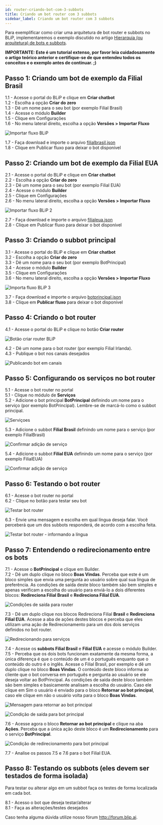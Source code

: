 ```yaml
---
id: router-criando-bot-com-3-subbots
title: Criando um bot router com 3 subbots
sidebar_label: Criando um bot router com 3 subbots
---
```


Para exemplificar como criar uma arquitetura de bot router e subbots no BLiP, implementaremos o exemplo discutido no artigo [Hierarquia (ou arquitetura) de bots e subbots](/docs/router/router-hierarquia-bots-subbots).

**IMPORTANTE: Este é um tutorial extenso, por favor leia cuidadosamente o artigo teórico anterior e certifique-se de que entendeu todos os conceitos e o exemplo antes de continuar. ;)**

## Passo 1: Criando um bot de exemplo da Filial Brasil

1.1 - Acesse o portal do BLiP e clique em **Criar chatbot**  
1.2 - Escolha a opção **Criar do zero**  
1.3 - Dê um nome para o seu bot (por exemplo Filial Brasil)  
1.4 - Acesse o módulo **Builder**  
1.5 - Clique em Configurações  
1.6 - No menu lateral direito, escolha a opção **Versões > Importar Fluxo**

![Importar fluxo BLiP](/img/router/router-criando-bot-com-3-subbots-1.png)<br>

1.7 - Faça download e importe o arquivo [filialbrasil.json](https://drive.google.com/file/d/1wonj9CWN9S_LBMWXwCwThOcVgt4AObtx/view?usp=sharing)  
1.8 - Clique em Publicar fluxo para deixar o bot disponível

## Passo 2: Criando um bot de exemplo da Filial EUA

2.1 - Acesse o portal do BLiP e clique em **Criar chatbot**  
2.2 - Escolha a opção **Criar do zero**  
2.3 - Dê um nome para o seu bot (por exemplo Filial EUA)  
2.4 - Acesse o módulo **Builder**  
2.5 - Clique em Configurações  
2.6 - No menu lateral direito, escolha a opção **Versões > Importar Fluxo**  

![Importar fluxo BLiP 2](/img/router/router-criando-bot-com-3-subbots-2.png)<br>

2.7 - Faça download e importe o arquivo [filialeua.json](https://drive.google.com/file/d/14zU2aWkudtFsSkjUvRRPqrhsWaN_mgWp/view?usp=sharing)  
2.8 - Clique em Publicar fluxo para deixar o bot disponível

## Passo 3: Criando o subbot principal

3.1 - Acesse o portal do BLiP e clique em **Criar chatbot**  
3.2 - Escolha a opção **Criar do zero**  
3.3 - Dê um nome para o seu bot (por exemplo BotPrincipal)  
3.4 - Acesse o módulo **Builder**  
3.5 - Clique em Configurações  
3.6 - No menu lateral direito, escolha a opção **Versões > Importar Fluxo**  

![Importa fluxo BLiP 3](/img/router/router-criando-bot-com-3-subbots-3.png)<br>

3.7 - Faça download e importe o arquivo [botprincipal.json](https://drive.google.com/file/d/1XP2X0iVLd_1xG2egns5ShRingp4Ffmih/view?usp=sharing)  
3.8 - Clique em **Publicar fluxo** para deixar o bot disponível  

## Passo 4: Criando o bot router

4.1 - Acesse o portal do BLiP e clique no botão **Criar router**

![Botão criar router BLiP](/img/router/router-criando-bot-com-3-subbots-4.png)<br>

4.2 - Dê um nome para o bot router (por exemplo Filial Irlanda).  
4.3 - Publique o bot nos canais desejados

![Publicando bot em canais](/img/router/router-criando-bot-com-3-subbots-5.png)<br>

## Passo 5: Configurando os serviços no bot router

5.1 - Acesse o bot router no portal  
5.1 - Clique no módulo de **Serviços**  
5.2 - Adicione o bot principal **BotPrincipal** definindo um nome para o serviço (por exemplo BotPrincipal). Lembre-se de marcá-lo como o subbot principal.  

![Serviçoes](/img/router/router-criando-bot-com-3-subbots-6.png)<br>

5.3 - Adicione o subbot **Filial Brasil** definindo um nome para o serviço (por exemplo FilialBrasil)  

![Confirmar adição de serviço](/img/router/router-criando-bot-com-3-subbots-7.png)<br>

5.4 - Adicione o subbot **Filial EUA** definindo um nome para o serviço (por exemplo FilialEUA)  

![Confirmar adição de serviço](/img/router/router-criando-bot-com-3-subbots-8.png)<br>

## Passo 6: Testando o bot router

6.1 - Acesse o bot router no portal  
6.2 - Clique no botão para testar seu bot  

![Testar bot router](/img/router/router-criando-bot-com-3-subbots-9.png)<br>

6.3 - Envie uma mensagem e escolha em qual língua deseja falar. Você perceberá que um dos subbots responderá, de acordo com a escolha feita.  

![Testar bot router - informando a língua](/img/router/router-criando-bot-com-3-subbots-10.png)<br>

## Passo 7: Entendendo o redirecionamento entre os bots

7.1 - Acesse o **BotPrincipal** e clique em Builder.  
7.2 - Dê um duplo clique no bloco **Boas Vindas**. Perceba que este é um bloco simples que envia uma pergunta ao usuário sobre qual sua língua de preferência. As condições de saída deste bloco também são bem simples e apenas verificam a escolha do usuário para enviá-lo a dois diferentes blocos: **Redireciona Filial Brasil** e **Redireciona Filial EUA**.  

![Condições de saída para router](/img/router/router-criando-bot-com-3-subbots-11.png)<br>

7.3 - Dê um duplo clique nos blocos Redireciona Filial **Brasil** e **Redireciona Filial EUA**. Acesse a aba de ações destes blocos e perceba que eles utilizam uma ação de Redirecionamento para um dos dois serviços definidos no bot router.  

![Redirecionando para serviços](/img/router/router-criando-bot-com-3-subbots-12.png)<br>

7.4 - Acesse os **subbots Filial Brasil** e **Filial EUA** e acesse o módulo Builder.  
7.5 - Perceba que os dois bots funcionam exatamente da mesma forma, a única diferença é que o conteúdo de um é o português enquanto que o conteúdo do outro é o inglês. Acesse o Filial Brasil, por exemplo e dê um duplo clique no bloco **Boas Vindas**. O conteúdo deste bloco informa ao cliente que o bot conversa em português e pergunta ao usuário se ele deseja voltar ao BotPrincipal. As condições de saída deste bloco também são bem simples e basicamente analisam a escolha do usuário. Caso ele clique em Sim o usuário é enviado para o bloco **Retornar ao bot principal**, caso ele clique em não o usuário volta para o bloco **Boas Vindas**.

![Mensagem para retornar ao bot principal](/img/router/router-criando-bot-com-3-subbots-13.png)<br>

![Condição de saída para bot principal](/img/router/router-criando-bot-com-3-subbots-14.png)<br>

7.6 - Acesse agora o bloco **Retornar ao bot principal** e clique na aba **Ações**. Perceba que a única ação deste bloco é um **Redirecionamento** para o serviço **BotPrincipal**.  

![Condição de redirecionamento para bot principal](/img/router/router-criando-bot-com-3-subbots-14.png)<br>

7.7 - Analise os passos 7.5 e 7.6 para o bot Filial EUA.  

## Passo 8: Testando os subbots (eles devem ser testados de forma isolada)

Para testar ou alterar algo em um subbot faça os testes de forma localizada em cada bot.

8.1 - Acesso o bot que deseja testar/alterar  
8.1 - Faça as alterações/testes desejados

Caso tenha alguma dúvida utilize nosso fórum <http://forum.blip.ai>.
